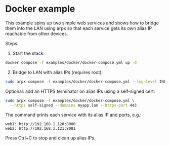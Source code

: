 # Docker example

This example spins up two simple web services and shows how to bridge them into the LAN
using arpx so that each service gets its own alias IP reachable from other devices.

Steps:

1. Start the stack:

```bash
docker compose -f examples/docker/docker-compose.yml up -d
```

2. Bridge to LAN with alias IPs (requires root):

```bash
sudo arpx compose -f examples/docker/docker-compose.yml --log-level INFO
```

Optional: add an HTTPS terminator on alias IPs using a self-signed cert:

```bash
sudo arpx compose -f examples/docker/docker-compose.yml \
  --https self-signed --domains myapp.lan --https-port 443
```

The command prints each service with its alias IP and ports, e.g.:

```
web1: http://192.168.1.120:8080
web2: http://192.168.1.121:8081
```

Press Ctrl+C to stop and clean up alias IPs.
